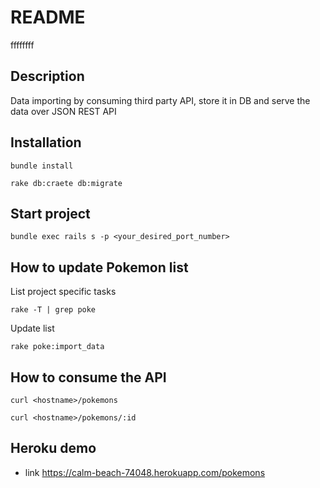 # README
ffffffff
## Description
Data importing by consuming third party API, store it in DB and serve the data over JSON REST API

## Installation
```shell
bundle install
```

```shell
rake db:craete db:migrate
```

## Start project
```shell
bundle exec rails s -p <your_desired_port_number>
```

## How to update Pokemon list
List project specific tasks
```shell
rake -T | grep poke
```

Update list
```shell
rake poke:import_data
```

## How to consume the API

```shell
curl <hostname>/pokemons
```
```shell
curl <hostname>/pokemons/:id
```

## Heroku demo
- link https://calm-beach-74048.herokuapp.com/pokemons
